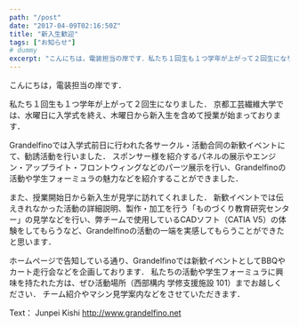 ```yaml
---
path: "/post"
date: "2017-04-09T02:16:50Z"
title: "新入生歓迎"
tags: ["お知らせ"]
# dummy
excerpt: "こんにちは，電装担当の岸です．私たち１回生も１つ学年が上がって２回生になりました．京都工芸繊維大学では、水曜日に入学式を終え、木曜日から新入生を含めて授業が始まっております．Grandelfinoで..."
---
```


[](09-1.jpg)

こんにちは，電装担当の岸です．

私たち１回生も１つ学年が上がって２回生になりました．
京都工芸繊維大学では、水曜日に入学式を終え、木曜日から新入生を含めて授業が始まっております．

Grandelfinoでは入学式前日に行われた各サークル・活動合同の新歓イベントにて、勧誘活動を行いました．
スポンサー様を紹介するパネルの展示やエンジン・アップライト・フロントウィングなどのパーツ展示を行い、Grandelfinoの活動や学生フォーミュラの魅力などを紹介することができました．

[](09-2.jpg)
また、授業開始日から新入生が見学に訪れてくれました．
新歓イベントでは伝えきれなかった活動の詳細説明、製作・加工を行う「ものづくり教育研究センター」の見学などを行い、弊チームで使用しているCADソフト（CATIA V5）の体験をしてもらうなど、Grandelfinoの活動の一端を実感してもらうことができたと思います．

ホームページで告知している通り、Grandelfinoでは新歓イベントとしてBBQやカート走行会などを企画しております．
私たちの活動や学生フォーミュラに興味を持たれた方は、ぜひ活動場所（西部構内 学修支援施設 101）までお越しください．
チーム紹介やマシン見学案内などをさせていただきます．

Text： Junpei Kishi
http://www.grandelfino.net